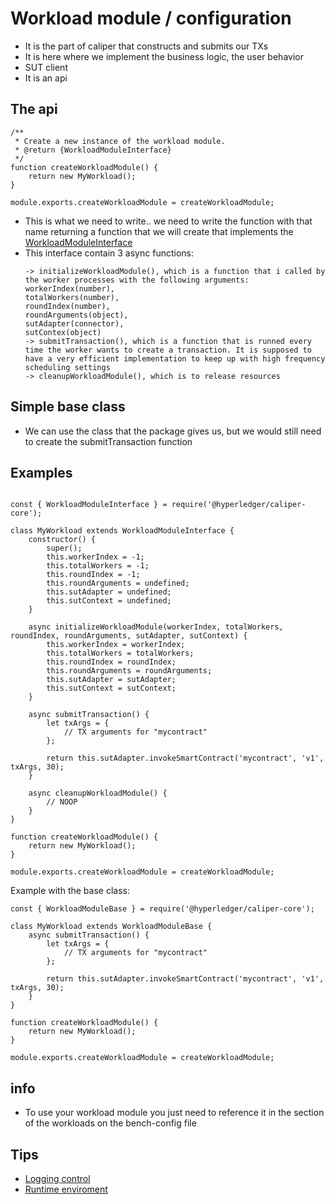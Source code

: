# Workload module / configuration
- It is the part of caliper that constructs and submits our TXs
- It is here where we implement the business logic, the user behavior
- SUT client
- It is an api
## The api
```
/**
 * Create a new instance of the workload module.
 * @return {WorkloadModuleInterface}
 */
function createWorkloadModule() {
    return new MyWorkload();
}

module.exports.createWorkloadModule = createWorkloadModule;

```
- This is what we need to write.. we need to write the function with that name returning a function that we will create that implements the [WorkloadModuleInterface](https://github.com/hyperledger/caliper/blob/v0.5.0/packages/caliper-core/lib/worker/workload/workloadModuleInterface.js)
- This interface contain 3 async functions: 
  ```
  -> initializeWorkloadModule(), which is a function that i called by the worker processes with the following arguments: 
  workerIndex(number),
  totalWorkers(number),
  roundIndex(number),
  roundArguments(object),
  sutAdapter(connector),
  sutContex(object)
  -> submitTransaction(), which is a function that is runned every time the worker wants to create a transaction. It is supposed to have a very efficient implementation to keep up with high frequency scheduling settings
  -> cleanupWorkloadModule(), which is to release resources
  ```
## Simple base class
- We can use the class that the package gives us, but we would still need to create the submitTransaction function

## Examples
```

const { WorkloadModuleInterface } = require('@hyperledger/caliper-core');

class MyWorkload extends WorkloadModuleInterface {
    constructor() {
        super();
        this.workerIndex = -1;
        this.totalWorkers = -1;
        this.roundIndex = -1;
        this.roundArguments = undefined;
        this.sutAdapter = undefined;
        this.sutContext = undefined;
    }

    async initializeWorkloadModule(workerIndex, totalWorkers, roundIndex, roundArguments, sutAdapter, sutContext) {
        this.workerIndex = workerIndex;
        this.totalWorkers = totalWorkers;
        this.roundIndex = roundIndex;
        this.roundArguments = roundArguments;
        this.sutAdapter = sutAdapter;
        this.sutContext = sutContext;
    }

    async submitTransaction() {
        let txArgs = {
            // TX arguments for "mycontract"
        };

        return this.sutAdapter.invokeSmartContract('mycontract', 'v1', txArgs, 30);
    }

    async cleanupWorkloadModule() {
        // NOOP
    }
}

function createWorkloadModule() {
    return new MyWorkload();
}

module.exports.createWorkloadModule = createWorkloadModule;
```
Example with the base class:
```
const { WorkloadModuleBase } = require('@hyperledger/caliper-core');

class MyWorkload extends WorkloadModuleBase {
    async submitTransaction() {
        let txArgs = {
            // TX arguments for "mycontract"
        };

        return this.sutAdapter.invokeSmartContract('mycontract', 'v1', txArgs, 30);
    }
}

function createWorkloadModule() {
    return new MyWorkload();
}

module.exports.createWorkloadModule = createWorkloadModule;
```

## info
- To use your workload module you just need to reference it in the section of the workloads on the bench-config file

## Tips
- [Logging control](logging-control.md)
- [Runtime enviroment](runtime-env.md)